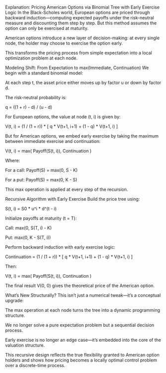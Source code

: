 Explanation: Pricing American Options via Binomial Tree with Early Exercise Logic
In the Black-Scholes world, European options are priced through backward induction—computing expected payoffs under the risk-neutral measure and discounting them step by step. But this method assumes the option can only be exercised at maturity.

American options introduce a new layer of decision-making: at every single node, the holder may choose to exercise the option early.

This transforms the pricing process from simple expectation into a local optimization problem at each node.

Modeling Shift: From Expectation to max(Immediate, Continuation)
We begin with a standard binomial model:

At each step t, the asset price either moves up by factor u or down by factor d.

The risk-neutral probability is:

q = ((1 + r) - d) / (u - d)

For European options, the value at node (t, i) is given by:

V(t, i) = (1 / (1 + r)) * [ q * V(t+1, i+1) + (1 - q) * V(t+1, i) ]

But for American options, we embed early exercise by taking the maximum between immediate exercise and continuation:

V(t, i) = max( Payoff(S(t, i)), Continuation )

Where:

For a call: Payoff(S) = max(0, S - K)

For a put: Payoff(S) = max(0, K - S)

This max operation is applied at every step of the recursion.

Recursive Algorithm with Early Exercise
Build the price tree using:

S(t, i) = S0 * u^i * d^(t - i)

Initialize payoffs at maturity (t = T):

Call: max(0, S(T, i) - K)

Put: max(0, K - S(T, i))

Perform backward induction with early exercise logic:

Continuation = (1 / (1 + r)) * [ q * V(t+1, i+1) + (1 - q) * V(t+1, i) ]

Then:

V(t, i) = max( Payoff(S(t, i)), Continuation )

The final result V(0, 0) gives the theoretical price of the American option.

What’s New Structurally?
This isn’t just a numerical tweak—it’s a conceptual upgrade:

The max operation at each node turns the tree into a dynamic programming structure.

We no longer solve a pure expectation problem but a sequential decision process.

Early exercise is no longer an edge case—it’s embedded into the core of the valuation structure.

This recursive design reflects the true flexibility granted to American option holders and shows how pricing becomes a locally optimal control problem over a discrete-time process.

